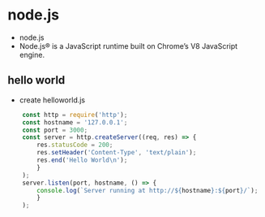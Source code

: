 # node.js

- node.js
- Node.js® is a JavaScript runtime built on Chrome’s V8 JavaScript engine.

## hello world
- create helloworld.js
```javascript
    const http = require('http');
    const hostname = '127.0.0.1';
    const port = 3000;
    const server = http.createServer((req, res) => {
        res.statusCode = 200;
        res.setHeader('Content-Type', 'text/plain');
        res.end('Hello World\n');
        }
    );
    server.listen(port, hostname, () => {
        console.log(`Server running at http://${hostname}:${port}/`);
        }
    );
```